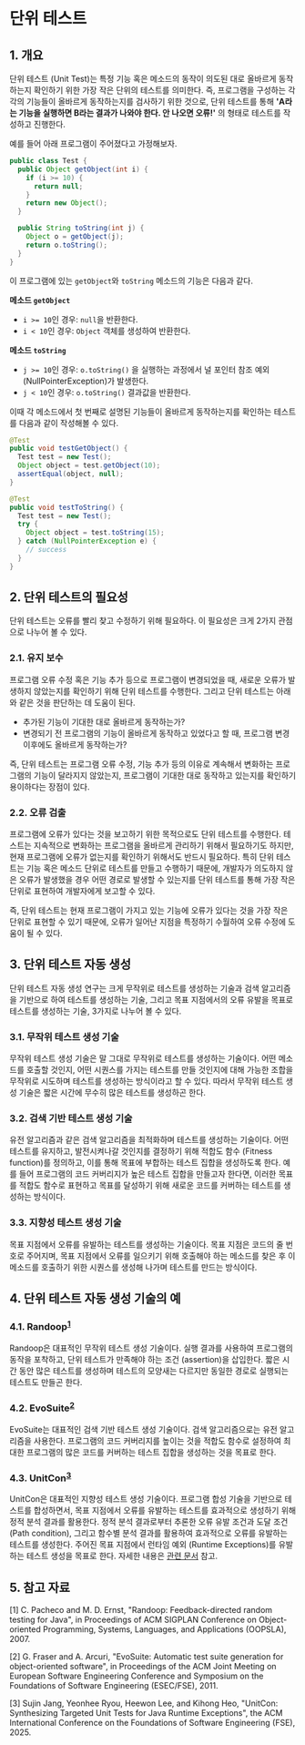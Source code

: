 # 단위 테스트

## 1. 개요
단위 테스트 (Unit Test)는 특정 기능 혹은 메소드의 동작이 의도된 대로 올바르게 동작하는지 확인하기 위한 가장 작은 단위의 테스트를 의미한다.
즉, 프로그램을 구성하는 각각의 기능들이 올바르게 동작하는지를 검사하기 위한 것으로, 단위 테스트를 통해 **'A라는 기능을 실행하면 B라는 결과가 나와야 한다. 안 나오면 오류!'** 의 형태로 테스트를 작성하고 진행한다.

예를 들어 아래 프로그램이 주어졌다고 가정해보자.
```java
public class Test {
  public Object getObject(int i) {
    if (i >= 10) {
      return null;
    }
    return new Object();
  }

  public String toString(int j) {
    Object o = getObject(j);
    return o.toString();
  }
}
```
이 프로그램에 있는 `getObject`와 `toString` 메소드의 기능은 다음과 같다.

**메소드 `getObject`**
- `i >= 10`인 경우: `null`을 반환한다.
- `i < 10`인 경우: `Object` 객체를 생성하여 반환한다.

**메소드 `toString`**
- `j >= 10`인 경우: `o.toString()` 을 실행하는 과정에서 널 포인터 참조 예외 (NullPointerException)가 발생한다.
- `j < 10`인 경우: `o.toString()` 결과값을 반환한다. 

이때 각 메소드에서 첫 번째로 설명된 기능들이 올바르게 동작하는지를 확인하는 테스트를 다음과 같이 작성해볼 수 있다.
```java
@Test
public void testGetObject() {
  Test test = new Test();
  Object object = test.getObject(10);
  assertEqual(object, null);
}

@Test
public void testToString() {
  Test test = new Test();
  try {
    Object object = test.toString(15);
  } catch (NullPointerException e) {
    // success
  }
}
```

## 2. 단위 테스트의 필요성
단위 테스트는 오류를 빨리 찾고 수정하기 위해 필요하다. 이 필요성은 크게 2가지 관점으로 나누어 볼 수 있다.

### 2.1. 유지 보수
프로그램 오류 수정 혹은 기능 추가 등으로 프로그램이 변경되었을 때, 새로운 오류가 발생하지 않았는지를 확인하기 위해 단위 테스트를 수행한다.
그리고 단위 테스트는 아래와 같은 것을 판단하는 데 도움이 된다.
- 추가된 기능이 기대한 대로 올바르게 동작하는가?
- 변경되기 전 프로그램의 기능이 올바르게 동작하고 있었다고 할 때, 프로그램 변경 이후에도 올바르게 동작하는가?

즉, 단위 테스트는 프로그램 오류 수정, 기능 추가 등의 이유로 계속해서 변화하는 프로그램의 기능이 달라지지 않았는지, 프로그램이 기대한 대로 동작하고 있는지를 확인하기 용이하다는 장점이 있다. 

### 2.2. 오류 검출
프로그램에 오류가 있다는 것을 보고하기 위한 목적으로도 단위 테스트를 수행한다.
테스트는 지속적으로 변화하는 프로그램을 올바르게 관리하기 위해서 필요하기도 하지만, 현재 프로그램에 오류가 없는지를 확인하기 위해서도 반드시 필요하다.
특히 단위 테스트는 기능 혹은 메소드 단위로 테스트를 만들고 수행하기 때문에, 개발자가 의도하지 않은 오류가 발생했을 경우 어떤 경로로 발생할 수 있는지를 단위 테스트를 통해 가장 작은 단위로 표현하여 개발자에게 보고할 수 있다.

즉, 단위 테스트는 현재 프로그램이 가지고 있는 기능에 오류가 있다는 것을 가장 작은 단위로 표현할 수 있기 때문에, 오류가 일어난 지점을 특정하기 수월하여 오류 수정에 도움이 될 수 있다.

 
## 3. 단위 테스트 자동 생성
단위 테스트 자동 생성 연구는 크게 무작위로 테스트를 생성하는 기술과 검색 알고리즘을 기반으로 하여 테스트를 생성하는 기술, 그리고 목표 지점에서의 오류 유발을 목표로 테스트를 생성하는 기술, 3가지로 나누어 볼 수 있다.

### 3.1. 무작위 테스트 생성 기술
무작위 테스트 생성 기술은 말 그대로 무작위로 테스트를 생성하는 기술이다.
어떤 메소드를 호출할 것인지, 어떤 시퀀스를 가지는 테스트를 만들 것인지에 대해 가능한 조합을 무작위로 시도하며 테스트를 생성하는 방식이라고 할 수 있다.
따라서 무작위 테스트 생성 기술은 짧은 시간에 무수히 많은 테스트를 생성하곤 한다.

### 3.2. 검색 기반 테스트 생성 기술
유전 알고리즘과 같은 검색 알고리즘을 최적화하며 테스트를 생성하는 기술이다.
어떤 테스트를 유지하고, 발전시켜나갈 것인지를 결정하기 위해 적합도 함수 (Fitness function)를 정의하고, 이를 통해 목표에 부합하는 테스트 집합을 생성하도록 한다.
예를 들어 프로그램의 코드 커버리지가 높은 테스트 집합을 만들고자 한다면, 이러한 목표를 적합도 함수로 표현하고 목표를 달성하기 위해 새로운 코드를 커버하는 테스트를 생성하는 방식이다.

### 3.3. 지향성 테스트 생성 기술
목표 지점에서 오류를 유발하는 테스트를 생성하는 기술이다.
목표 지점은 코드의 줄 번호로 주어지며, 목표 지점에서 오류를 일으키기 위해 호출해야 하는 메소드를 찾은 후 이 메소드를 호출하기 위한 시퀀스를 생성해 나가며 테스트를 만드는 방식이다.


## 4. 단위 테스트 자동 생성 기술의 예
### 4.1. Randoop<sup>[1](#randoop)</sup>
Randoop은 대표적인 무작위 테스트 생성 기술이다. 실행 결과를 사용하여 프로그램의 동작을 포착하고, 단위 테스트가 만족해야 하는 조건 (assertion)을 삽입한다.
짧은 시간 동안 많은 테스트를 생성하며 테스트의 모양새는 다르지만 동일한 경로로 실행되는 테스트도 만들곤 한다.

### 4.2. EvoSuite<sup>[2](#evosuite)</sup>
EvoSuite는 대표적인 검색 기반 테스트 생성 기술이다. 검색 알고리즘으로는 유전 알고리즘을 사용한다.
프로그램의 코드 커버리지를 높이는 것을 적합도 함수로 설정하여 최대한 프로그램의 많은 코드를 커버하는 테스트 집합을 생성하는 것을 목표로 한다.

### 4.3. UnitCon<sup>[3](#unitcon)</sup>
UnitCon은 대표적인 지향성 테스트 생성 기술이다. 
프로그램 합성 기술을 기반으로 테스트를 합성하면서, 목표 지점에서 오류를 유발하는 테스트를 효과적으로 생성하기 위해 정적 분석 결과를 활용한다.
정적 분석 결과로부터 추론한 오류 유발 조건과 도달 조건 (Path condition), 그리고 함수별 분석 결과를 활용하여 효과적으로 오류를 유발하는 테스트를 생성한다.
주어진 목표 지점에서 런타임 예외 (Runtime Exceptions)를 유발하는 테스트 생성을 목표로 한다. 
자세한 내용은 [관련 문서](https://github.com/prosyslab/pl-wiki/wiki/UnitCon) 참고. 


## 5. 참고 자료
[<a name="randoop">1</a>] C. Pacheco and M. D. Ernst, "Randoop: Feedback-directed random testing for Java", in Proceedings of ACM SIGPLAN Conference on Object-oriented Programming, Systems, Languages, and Applications (OOPSLA), 2007.

[<a name="evosuite">2</a>] G. Fraser and A. Arcuri, "EvoSuite: Automatic test suite generation for object-oriented software", in Proceedings of the ACM Joint Meeting on European Software Engineering Conference and Symposium on the Foundations of Software Engineering (ESEC/FSE), 2011.

[<a name="unitcon">3</a>] Sujin Jang, Yeonhee Ryou, Heewon Lee, and Kihong Heo, "UnitCon: Synthesizing Targeted Unit Tests for Java Runtime Exceptions", the ACM International Conference on the Foundations of Software Engineering (FSE), 2025.
